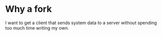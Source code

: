 # Why a fork #
I want to get a client that sends system data to a server without spending too much time writing my own.
